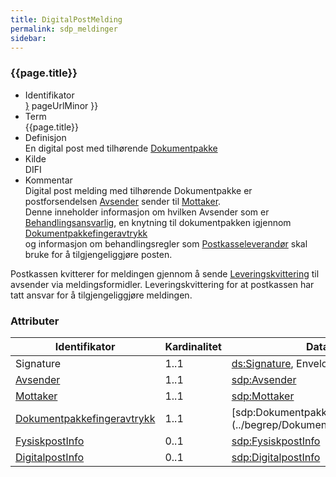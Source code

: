 ```yaml
---
title: DigitalPostMelding  
permalink: sdp_meldinger
sidebar:
---
```


### {{page.title}}

  - Identifikator  
    <span style="{ pageUrlMinor ;">[}]({{)</span> pageUrlMinor }}
  - Term  
    {{page.title}}
  - Definisjon  
    En digital post med tilhørende
    [Dokumentpakke](../forretningslag/Dokumentpakke/)
  - Kilde  
    DIFI
  - Kommentar  
    Digital post melding med tilhørende Dokumentpakke er
    postforsendelsen [Avsender](../begrep/Avsender) sender til
    [Mottaker](../begrep/Mottaker).  
    Denne inneholder informasjon om hvilken Avsender som er
    [Behandlingsansvarlig](../forretningslag/Aktorer), en knytning til
    dokumentpakken igjennom
    [Dokumentpakkefingeravtrykk](../begrep/Dokumentpakkefingeravtrykk)  
    og informasjon om behandlingsregler som
    [Postkasseleverandør](../forretningslag/Aktorer) skal bruke for å
    tilgjengeliggjøre posten.

Postkassen kvitterer for meldingen gjennom å sende
[Leveringskvittering](LeveringsKvittering) til avsender via
meldingsformidler. Leveringskvittering for at postkassen har tatt ansvar
for å tilgjengeliggjøre meldingen.

### Attributer

| Identifikator | Kardinalitet | Datatype |
| --- | --- | --- |
| Signature | 1..1 | [ds:Signature](https://www.oasis-open.org/committees/download.php/21256/wss-v1.1-spec-errata-os-SOAPMessageSecurity.htm#_Toc118717148), Enveloped XML signatur |
| [Avsender](../begrep/Avsender) | 1..1 | [sdp:Avsender](../begrep/Avsender) |
| [Mottaker](../begrep/Mottaker) | 1..1 | [sdp:Mottaker](../begrep/Mottaker) |
| [Dokumentpakkefingeravtrykk](../begrep/Dokumentpakkefingeravtrykk) | 1..1 | [sdp:Dokumentpakkefingeravtrykk (../begrep/Dokumentpakkefingeravtrykk) |
| [FysiskpostInfo](../begrep/FysiskPostInfo) | 0..1 | [sdp:FysiskpostInfo](../begrep/FysiskPostInfo) |
| [DigitalpostInfo](../begrep/DigitalPostInfo) | 0..1 | [sdp:DigitalpostInfo](../begrep/DigitalPostInfo) |

